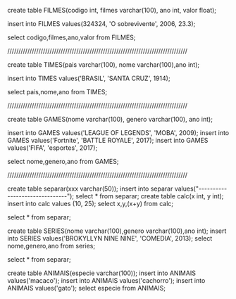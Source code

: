 create table FILMES(codigo int, filmes varchar(100), ano int, valor float);

insert into FILMES values(324324, 'O sobrevivente', 2006, 23.3);

select codigo,filmes,ano,valor from FILMES;

/////////////////////////////////////////////////////////////////////////////////


create table TIMES(pais varchar(100), nome varchar(100),ano int);

insert into TIMES values('BRASIL', 'SANTA CRUZ', 1914);

select pais,nome,ano from TIMES;

/////////////////////////////////////////////////////////////////////////////////


create table GAMES(nome varchar(100), genero varchar(100), ano int);

insert into GAMES values('LEAGUE OF LEGENDS', 'MOBA', 2009);
insert into GAMES values('Fortnite', 'BATTLE ROYALE', 2017);
insert into GAMES values('FIFA', 'esportes', 2017);

select nome,genero,ano from GAMES;

/////////////////////////////////////////////////////////////////////////////////

create table separar(xxx varchar(50));
insert into separar values("-------------------------------");
select * from separar;
create table calc(x int, y int);
insert into calc values (10, 25);
select x,y,(x+y) from calc;

select * from separar;

create table SERIES(nome varchar(100),genero varchar(100),ano int);
insert into SERIES values('BROKYLLYN NINE NINE', 'COMEDIA', 2013);
select nome,genero,ano from series;

select * from separar;

create table ANIMAIS(especie varchar(100));
insert into ANIMAIS values('macaco');
insert into ANIMAIS values('cachorro');
insert into ANIMAIS values('gato');
select especie from ANIMAIS;

